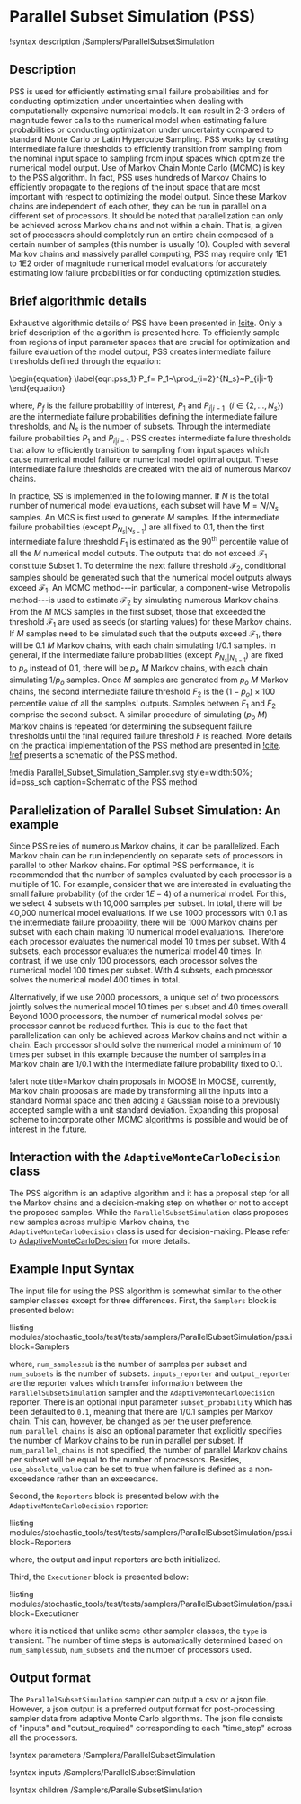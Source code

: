 # Parallel Subset Simulation (PSS)

!syntax description /Samplers/ParallelSubsetSimulation

## Description

PSS is used for efficiently estimating small failure probabilities and for conducting
optimization under uncertainties when dealing with computationally expensive numerical models.
It can result in 2-3 orders of magnitude fewer calls to the numerical model when estimating
failure probabilities or conducting optimization under uncertainty compared to standard
Monte Carlo or Latin Hypercube Sampling. PSS works by creating intermediate failure
thresholds to efficiently transition from sampling from the nominal input space to sampling
from input spaces which optimize the numerical model output. Use of Markov Chain Monte Carlo (MCMC)
is key to the PSS algorithm. In fact, PSS uses hundreds of Markov Chains to efficiently
propagate to the regions of the input space that are most important with respect
to optimizing the model output. Since these Markov chains are independent of each other,
they can be run in parallel on a different set of processors. It should be noted that
parallelization can only be achieved across Markov chains and not within a chain.
That is, a given set of processors should completely run an entire chain composed
of a certain number of samples (this number is usually 10). Coupled with several
Markov chains and massively parallel computing, PSS may require only 1E1 to 1E2
order of magnitude numerical model evaluations for accurately estimating low failure probabilities or
for conducting optimization studies.

## Brief algorithmic details

Exhaustive algorithmic details of PSS have been presented in [!cite](au2001pss). Only
a brief description of the algorithm is presented here. To efficiently sample from
regions of input parameter spaces that are crucial for optimization and failure
evaluation of the model output, PSS creates intermediate failure thresholds defined
through the equation:

\begin{equation}
\label{eqn:pss_1}
P_f= P_1~\prod_{i=2}^{N_s}~P_{i|i-1}
\end{equation}

where, $P_f$ is the failure probability of interest, $P_1$ and $P_{i|i-1}~~(i \in \{2,\dots,N_s\})$
are the intermediate failure probabilities defining the intermediate failure thresholds, and
$N_s$ is the number of subsets. Through the intermediate failure probabilities $P_1$ and $P_{i|i-1}$
PSS creates intermediate failure thresholds that allow to efficiently transition to sampling
from input spaces which cause numerical model failure or numerical model optimal output. These
intermediate failure thresholds are created with the aid of numerous Markov chains.

In practice, SS is implemented in the following manner. If $N$ is the total number
of numerical model evaluations, each subset will have $M=N/N_s$ samples. An MCS is first used to generate $M$ samples.
If the intermediate failure probabilities (except $P_{N_s|N_{s-1}}$)
are all fixed to 0.1, then the first intermediate failure threshold ${F}_1$
is estimated as the $90^{\textrm{th}}$ percentile value of all the $M$ numerical model outputs.
The outputs that do not exceed $\mathcal{F}_1$ constitute Subset 1. To determine
the next failure threshold $\mathcal{F}_2$, conditional samples should be generated
such that the numerical model outputs always exceed $\mathcal{F}_1$. An MCMC method---in particular,
a component-wise Metropolis method---is used to estimate $\mathcal{F}_2$ by simulating
numerous Markov chains. From the $M$ MCS samples in the first subset, those that exceeded
the threshold $\mathcal{F}_1$ are used as seeds (or starting values) for these Markov chains.
If $M$ samples need to be simulated such that the outputs exceed $\mathcal{F}_1$,
there will be $0.1~M$ Markov chains, with each chain simulating $1/0.1$ samples.
In general, if the intermediate failure probabilities (except $P_{N_s|N_{s-1}}$) are
fixed to $p_o$ instead of 0.1, there will be $p_o~M$ Markov chains, with each chain
simulating $1/p_o$ samples. Once $M$ samples are generated from $p_o~M$
Markov chains, the second intermediate failure threshold ${F}_2$ is the $(1-p_o) \times 100$
percentile value of all the samples' outputs. Samples between ${F}_1$ and ${F}_2$ comprise the second subset.
A similar procedure of simulating $(p_o~M)$ Markov chains is repeated for determining
the subsequent failure thresholds until the final required failure threshold $F$ is reached.
More details on the practical implementation of the PSS method are presented in [!cite](li2016pss).
[!ref](pss_sch) presents a schematic of the PSS method.

!media Parallel_Subset_Simulation_Sampler.svg style=width:50%; id=pss_sch caption=Schematic of the PSS method

## Parallelization of Parallel Subset Simulation: An example

Since PSS relies of numerous Markov chains, it can be parallelized. Each Markov chain
can be run independently on separate sets of processors in parallel to other Markov chains.
For optimal PSS performance, it is recommended that the number of samples evaluated
by each processor is a multiple of 10. For example, consider that we are interested
in evaluating the small failure probability (of the order $1E-4$) of a numerical model. For this,
we select 4 subsets with 10,000 samples per subset. In total, there will be 40,000
numerical model evaluations. If we use 1000 processors with $0.1$ as the intermediate failure
probability, there will be 1000 Markov chains per subset with each chain making 10 numerical
model evaluations. Therefore each processor evaluates the numerical model 10 times per subset.
With 4 subsets, each processor evaluates the numerical model 40 times. In contrast, if we use
only 100 processors, each processor solves the numerical model 100 times per subset.
With 4 subsets, each processor solves the numerical model 400 times in total.

Alternatively, if we use 2000 processors, a unique set of two processors jointly
solves the numerical model 10 times per subset and 40 times overall. Beyond 1000 processors,
the number of numerical model solves per processor cannot be reduced further. This is due to
the fact that parallelization can only be achieved across Markov chains and not within
a chain. Each processor should solve the numerical model a minimum of 10 times per subset in this
example because the number of samples in a Markov chain are $1/0.1$ with the intermediate
failure probability fixed to 0.1.

!alert note title=Markov chain proposals in MOOSE
In MOOSE, currently, Markov chain proposals are made by transforming all the inputs
  into a standard Normal space and then adding a Gaussian noise to a previously
  accepted sample with a unit standard deviation. Expanding this proposal scheme to
  incorporate other MCMC algorithms is possible and would be of interest in the future.

## Interaction with the `AdaptiveMonteCarloDecision` class

The PSS algorithm is an adaptive algorithm and it has a proposal step for all the
Markov chains and a decision-making step on whether or not to accept the proposed samples.
While the `ParallelSubsetSimulation` class proposes new samples across multiple Markov
chains, the `AdaptiveMonteCarloDecision` class
is used for decision-making. Please refer to [AdaptiveMonteCarloDecision](AdaptiveMonteCarloDecision.md)
for more details.

## Example Input Syntax

The input file for using the PSS algorithm is somewhat similar to the other sampler
 classes except for three differences. First, the `Samplers` block is presented below:

!listing modules/stochastic_tools/test/tests/samplers/ParallelSubsetSimulation/pss.i block=Samplers

where, `num_samplessub` is the number of samples per subset and `num_subsets` is the number of subsets.
`inputs_reporter` and `output_reporter` are the reporter values which transfer
information between the `ParallelSubsetSimulation` sampler and the `AdaptiveMonteCarloDecision` reporter. There is an optional input parameter `subset_probability` which has been defaulted to
`0.1`, meaning that there are $1/0.1$ samples per Markov chain. This can, however, be
changed as per the user preference. `num_parallel_chains` is also an optional parameter
that explicitly specifies the number of Markov chains to be run in parallel per subset.
If `num_parallel_chains` is not specified, the number of parallel Markov chains per subset
will be equal to the number of processors. Besides, `use_absolute_value` can be set to true
when failure is defined as a non-exceedance rather than an exceedance.

Second, the `Reporters` block is presented below with the `AdaptiveMonteCarloDecision` reporter:

!listing modules/stochastic_tools/test/tests/samplers/ParallelSubsetSimulation/pss.i block=Reporters

where, the output and input reporters are both initialized.

Third, the `Executioner` block is presented below:

!listing modules/stochastic_tools/test/tests/samplers/ParallelSubsetSimulation/pss.i block=Executioner

where it is noticed that unlike some other sampler classes, the `type` is transient.
The number of time steps is automatically determined based on `num_samplessub`, `num_subsets` and the number of processors used.


## Output format

The `ParallelSubsetSimulation` sampler can output a csv or a json file. However, a json output is a preferred output format
for post-processing sampler data from adaptive Monte Carlo algorithms. The json file
consists of "inputs" and "output_required" corresponding to each "time_step" across
all the processors.

!syntax parameters /Samplers/ParallelSubsetSimulation

!syntax inputs /Samplers/ParallelSubsetSimulation

!syntax children /Samplers/ParallelSubsetSimulation
